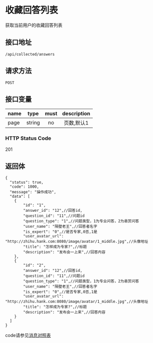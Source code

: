 # 收藏回答列表
获取当前用户的收藏回答列表

## 接口地址

`/api/collected/answers`

## 请求方法

```POST ```

## 接口变量

| name     | type     | must     | description |
|----------|:--------:|:--------:|:--------:|
| page   | string   | no      | 页数,默认1 |

### HTTP Status Code

201

## 返回体

```json5
{
  "status": true,
  "code": 1000,
  "message": "操作成功",
  "data": [
    {
        "id": "1",
        "answer_id": "12",//回答id,
        "question_id": "11",//问题id
        "question_type": "1",//问题类型，1为专业问答，2为悬赏问答
        "user_name": "隔壁老王",//回答者名字
        "is_expert": "0",//是否专家,0否,1是
        "user_avatar_url": "http://zhihu.hank.com:8080/image/avatar/1_middle.jpg",//头像地址
        "title": "怎样成为专家?",//标题
        "description": "发布会一上来",//回答内容
    },
    {
        "id": "2",
        "answer_id": "12",//回答id,
        "question_id": "11",//问题id
        "question_type": "1",//问题类型，1为专业问答，2为悬赏问答
        "user_name": "隔壁老王",//回答者名字
        "is_expert": "0",//是否专家,0否,1是
        "user_avatar_url": "http://zhihu.hank.com:8080/image/avatar/1_middle.jpg",//头像地址
        "title": "怎样成为专家?",//标题
        "description": "发布会一上来",//回答内容
    }
  ]
}
``` 

code请参见[消息对照表](消息对照表.md)

